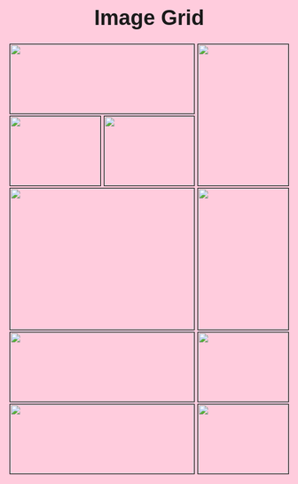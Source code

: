 <style>
/* Basic Style */
    html, body {
        background-color: #ffccdd;
        margin: 10px;
    }
    .wrapper{
        width: 100%;
    }
    h1{
        font-family: "Trebuchet MS", Helvetica, sans-serif;
        font-size: 38px;
        text-align: center;   
    }
    .container > div {
        display: flex;
        justify-content: center;
        align-items: center;
        font-size: 2em;
        color: #ffeead;
    }
    .container > div > img {
        width: 100%;
        height: 100%;
        object-fit: cover;
        border: 1px solid black
    }
    /* Grid */
    .container {
        display: grid;
        grid-gap: 5px;
        grid-template-columns: repeat(auto-fit, minmax(150px, 1fr));
        grid-auto-rows: 125px;
        grid-auto-flow: dense; /* Fill all spaces with fitted images */
    }
    .horizontal {
        grid-column: span 2;
    }
    .vertical {
        grid-row: span 2;
    }
    .big {
        grid-column: span 2;
        grid-row: span 2;
    }
</style>

<div class="wrapper">
	<h1>Image Grid</h1>
	<div class="container">
		<div class="horizontal"><img  src="https://picsum.photos/500/200" alt=""></div>
		<div class="vertical"><img  src="https://picsum.photos/200/350" alt=""></div>
		<div><img src="https://picsum.photos/200/200" alt=""></div>
		<div class="big"><img   src="https://picsum.photos/600/600" alt=""></div>
		<div class="vertical"><img  src="https://picsum.photos/250/400" alt=""></div>
		<div class="horizontal"><img  src="https://picsum.photos/400/150" alt=""></div>
		<div><img src="https://picsum.photos/200/220" alt=""></div>
		<div class="horizontal"><img  src="https://picsum.photos/450/200" alt=""></div>
		<div><img src="https://picsum.photos/220/250" alt=""></div>
		<div><img src="https://picsum.photos/250/200" alt=""></div>
	</div>
</div>
